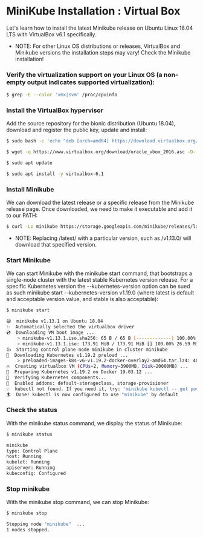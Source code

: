 MiniKube Installation : Virtual Box
=======================================

Let's learn how to install the latest Minikube release on Ubuntu Linux 18.04 LTS with VirtualBox v6.1 specifically.

- NOTE: For other Linux OS distributions or releases, VirtualBox and Minikube versions the installation steps may vary! Check the Minikube installation!


### Verify the virtualization support on your Linux OS (a non-empty output indicates supported virtualization):

```bash
$ grep -E --color 'vmx|svm' /proc/cpuinfo
```
### Install the VirtualBox hypervisor

Add the source repository for the bionic distribution (Ubuntu 18.04), download and register the public key, update and install:

```bash
$ sudo bash -c 'echo "deb [arch=amd64] https://download.virtualbox.org/virtualbox/debian bionic contrib" >> /etc/apt/sources.list'

$ wget -q https://www.virtualbox.org/download/oracle_vbox_2016.asc -O- | sudo apt-key add -

$ sudo apt update

$ sudo apt install -y virtualbox-6.1
```

### Install Minikube

We can download the latest release or a specific release from the Minikube release page. Once downloaded, we need to make it executable and add it to our PATH:

```bash
$ curl -Lo minikube https://storage.googleapis.com/minikube/releases/latest/minikube-linux-amd64 && chmod +x minikube && sudo mv minikube /usr/local/bin/
```

- NOTE: Replacing /latest/ with a particular version, such as /v1.13.0/ will download that specified version. 

### Start Minikube
We can start Minikube with the minikube start command, that bootstraps a single-node cluster with the latest stable Kubernetes version release. For a specific Kubernetes version the --kubernetes-version option can be sued as such minikube start --kubernetes-version v1.19.0 (where latest is default and acceptable version value, and stable is also acceptable):

```Bash
$ minikube start

😄  minikube v1.13.1 on Ubuntu 18.04
✨  Automatically selected the virtualbox driver
💿  Downloading VM boot image ...
    > minikube-v1.13.1.iso.sha256: 65 B / 65 B [-------------] 100.00% ? p/s 0s
    > minikube-v1.13.1.iso: 173.91 MiB / 173.91 MiB [] 100.00% 26.59 MiB p/s 6s
👍  Starting control plane node minikube in cluster minikube
💾  Downloading Kubernetes v1.19.2 preload ...
    > preloaded-images-k8s-v6-v1.19.2-docker-overlay2-amd64.tar.lz4: 486.36 MiB
🔥  Creating virtualbox VM (CPUs=2, Memory=3900MB, Disk=20000MB) ...
🐳  Preparing Kubernetes v1.19.2 on Docker 19.03.12 ...
🔎  Verifying Kubernetes components...
🌟  Enabled addons: default-storageclass, storage-provisioner
💡  kubectl not found. If you need it, try: 'minikube kubectl -- get pods -A'
🏄  Done! kubectl is now configured to use "minikube" by default
```

### Check the status

With the minikube status command, we display the status of Minikube:

```bash
$ minikube status

minikube
type: Control Plane
host: Running
kubelet: Running
apiserver: Running
kubeconfig: Configured
```

### Stop minikube

With the minikube stop command, we can stop Minikube:

```bash
$ minikube stop

Stopping node "minikube"  ...
1 nodes stopped.

```
